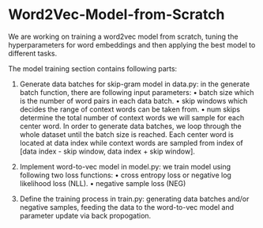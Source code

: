 # Word2Vec-Model-from-Scratch
We are working on training a word2vec model from scratch, tuning the hyperparameters for word embeddings and then applying the best model to different tasks.

The model training section contains following parts:
1. Generate data batches for skip-gram model in data.py: in the generate batch function, there are following input parameters:
• batch size which is the number of word pairs in each data batch.
• skip windows which decides the range of context words can be taken from.
• num skips determine the total number of context words we will sample for each center word.
In order to generate data batches, we loop through the whole dataset until the batch size is reached. Each center word is located at data index while context words are sampled from index of [data index - skip window, data index + skip window].

2. Implement word-to-vec model in model.py: we train model using following two loss functions:
• cross entropy loss or negative log likelihood loss (NLL). 
• negative sample loss (NEG)

3. Define the training process in train.py: generating data batches and/or negative samples, feeding the data to the word-to-vec model and parameter update via back propogation.
